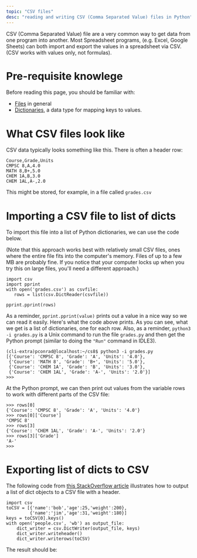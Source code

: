 ```yaml
---
topic: "CSV files"
desc: "reading and writing CSV (Comma Separated Value) files in Python"
---
```



CSV (Comma Separated Value) file are a very common way to get data from one program into another.   Most Spreadsheet programs,
(e.g. Excel, Google Sheets) 
can both import and export the values in a spreadsheet via CSV.  (CSV works with values only, not formulas).

# Pre-requisite knowlege

Before reading this page, you should be familiar with:

* [Files](https://ucsb-cs8.github.io/ptopics/files/) in general
* [Dictionaries](https://ucsb-cs8.github.io/ptopics/dictionaries/), a data type for mapping keys to values.

# What CSV files look like

CSV data typically looks something like this.  There is often a header row:

```
Course,Grade,Units
CMPSC 8,A,4.0
MATH 8,B+,5.0
CHEM 1A,B,3.0
CHEM 1AL,A-,2.0
```

This might be stored, for example, in a file called `grades.csv`

# Importing a CSV file to list of dicts

To import this file into a list of Python dictionaries, we can use the code below.  

(Note that this approach works best with relatively small CSV files, ones where the entire file fits into the computer's memory.  Files of up to a few MB are probably fine.  If you notice that your computer locks up when you try this on large files, you'll need a different approach.)

```
import csv
import pprint
with open('grades.csv') as csvfile:
   rows = list(csv.DictReader(csvfile))

pprint.pprint(rows)
```

As a reminder, `pprint.pprint(value)` prints out a value in a nice way so we can read it easily.
Here's what the code above prints.  As you can see, what we get is a list of dictionaries, one for each row.
Also,  as a reminder, `python3 -i grades.py` is a Unix command to  run the file `grades.py` and then get the Python prompt (similar to doing the `"Run"` command in IDLE3).

```
(cli-extra)pconrad@localhost:~/cs8$ python3 -i grades.py 
[{'Course': 'CMPSC 8', 'Grade': 'A', 'Units': '4.0'},
 {'Course': 'MATH 8', 'Grade': 'B+', 'Units': '5.0'},
 {'Course': 'CHEM 1A', 'Grade': 'B', 'Units': '3.0'},
 {'Course': 'CHEM 1AL', 'Grade': 'A-', 'Units': '2.0'}]
>>> 
```

At the Python prompt, we can then print out values from the variable rows to work with different parts of the CSV file:

```
>>> rows[0]
{'Course': 'CMPSC 8', 'Grade': 'A', 'Units': '4.0'}
>>> rows[0]['Course']
'CMPSC 8'
>>> rows[3]
{'Course': 'CHEM 1AL', 'Grade': 'A-', 'Units': '2.0'}
>>> rows[3]['Grade']
'A-'
>>> 
```

# Exporting list of dicts to CSV

The following code from [this StackOverflow article](https://stackoverflow.com/questions/3086973/how-do-i-convert-this-list-of-dictionaries-to-a-csv-file) illustrates how to output a list of dict objects to a CSV file with a header.

```
import csv
toCSV = [{'name':'bob','age':25,'weight':200},
         {'name':'jim','age':31,'weight':180}]
keys = toCSV[0].keys()
with open('people.csv', 'wb') as output_file:
    dict_writer = csv.DictWriter(output_file, keys)
    dict_writer.writeheader()
    dict_writer.writerows(toCSV)

```

The result should be:

```
```
